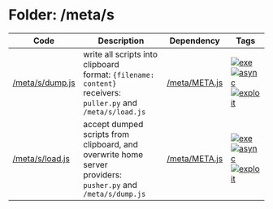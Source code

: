 # Folder: /meta/s
Code|Description|Dependency|Tags
-|-|-|-
[/meta/s/dump.js](./dump.js)|write all scripts into clipboard<br>format: `{filename: content}`<br>receivers: `puller.py` and `/meta/s/load.js`|[/meta/META.js](../META.js)|[![exe](https://img.shields.io/badge/-exe-gold)](#exe)[![async](https://img.shields.io/badge/-async-black)](#async)[![exploit](https://img.shields.io/badge/-exploit-%23ff0000)](#exploit)
[/meta/s/load.js](./load.js)|accept dumped scripts from clipboard, and overwrite home server<br>providers: `pusher.py` and `/meta/s/dump.js`|[/meta/META.js](../META.js)|[![exe](https://img.shields.io/badge/-exe-gold)](#exe)[![async](https://img.shields.io/badge/-async-black)](#async)[![exploit](https://img.shields.io/badge/-exploit-%23ff0000)](#exploit)
